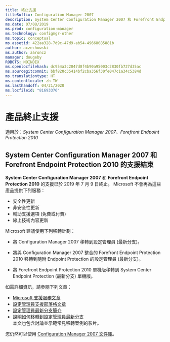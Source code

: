 ```yaml
---
title: 終止支援
titleSuffix: Configuration Manager 2007
description: System Center Configuration Manager 2007 和 Forefront Endpoint Protection 2010 的支援將於 2019 年 7 月 9 日終止。
ms.date: 07/08/2019
ms.prod: configuration-manager
ms.technology: configmgr-other
ms.topic: conceptual
ms.assetid: 422aa328-7d9c-47d9-ab54-49668085881b
author: aczechowski
ms.author: aaroncz
manager: dougeby
ROBOTS: NOINDEX
ms.openlocfilehash: dc954a3c2047d8f4b90a95003c2830fb727d35ac
ms.sourcegitcommit: bbf820c35414bf2cba356f30fe047c1a34c5384d
ms.translationtype: HT
ms.contentlocale: zh-TW
ms.lasthandoff: 04/21/2020
ms.locfileid: "81693376"
---
```

# <a name="product-end-of-support"></a>產品終止支援

適用於：*System Center Configuration Manager 2007、Forefront Endpoint Protection 2010*

## <a name="system-center-configuration-manager-2007-and-forefront-endpoint-protection-2010-are-out-of-support"></a>**System Center Configuration Manager 2007** 和 **Forefront Endpoint Protection 2010** 的支援結束

**System Center Configuration Manager 2007** 和 **Forefront Endpoint Protection 2010** 的支援已於 2019 年 7 月 9 日終止。 Microsoft 不會再為這些產品提供下列服務：

- 安全性更新
- 非安全性更新
- 輔助支援選項 (免費或付費)
- 線上技術內容更新

Microsoft 建議使用下列移轉計劃：

- 將 Configuration Manager 2007 移轉到設定管理員 (最新分支)。  

- 將與 Configuration Manager 2007 整合的 Forefront Endpoint Protection 2010 移轉到隨附 Endpoint Protection 的設定管理員 (最新分支)。  

- 將 Forefront Endpoint Protection 2010 單機版移轉到 System Center Endpoint Protection (最新分支) 單機版。  

如需詳細資訊，請參閱下列文章：

- [Microsoft 支援服務文章](https://support.microsoft.com/help/4096323)  
- [設定管理員支援部落格文章](https://techcommunity.microsoft.com/t5/configuration-manager-blog/configuration-manager-2007-approaching-end-of-support-what-you/ba-p/274995)  
- [設定管理員最新分支簡介](../understand/introduction.md)  
- [說明如何移轉到設定管理員最新分支](../migration/migrate-data-between-hierarchies.md)  
    本文也包含討論並示範常見移轉案例的影片。

您仍然可以使用 [Configuration Manager 2007 文件庫](https://docs.microsoft.com/previous-versions/system-center/configuration-manager-2007/bb735860\(v=technet.10\))。
